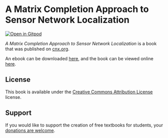 # A Matrix Completion Approach to Sensor Network Localization

[![Open in Gitpod](https://gitpod.io/button/open-in-gitpod.svg)](https://gitpod.io/from-referrer/)

_A Matrix Completion Approach to Sensor Network Localization_ is a book that was published on [cnx.org](https://cnx.org/).

An ebook can be downloaded [here](https://github.com/cnx-user-books/cnxbook-a-matrix-completion-approach-to-sensor-network-localization/releases/latest), and the book can be viewed online [here](https://github.com/cnx-user-books/cnxbook-a-matrix-completion-approach-to-sensor-network-localization/releases/latest).

## License
This book is available under the [Creative Commons Attribution License](./LICENSE) license.

## Support
If you would like to support the creation of free textbooks for students, your [donations are welcome](https://riceconnect.rice.edu/donation/support-openstax-banner).

